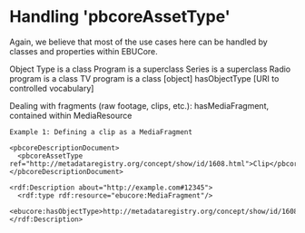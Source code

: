 # Handling 'pbcoreAssetType'

Again, we believe that most of the use cases here can be handled by classes and properties within EBUCore.  

Object Type is a class
Program is a superclass
Series is a superclass
Radio program is a class
TV program is a class
[object] hasObjectType [URI to controlled vocabulary]

Dealing with fragments (raw footage, clips, etc.): hasMediaFragment, contained within MediaResource

````
Example 1: Defining a clip as a MediaFragment

<pbcoreDescriptionDocument>
  <pbcoreAssetType ref="http://metadataregistry.org/concept/show/id/1608.html">Clip</pbcoreGenre>
</pbcoreDescriptionDocument>

<rdf:Description about="http://example.com#12345">
  <rdf:type rdf:resource="ebucore:MediaFragment"/>
  <ebucore:hasObjectType>http://metadataregistry.org/concept/show/id/1608.html</ebucore:hasObjectType>
</rdf:Description>
````
